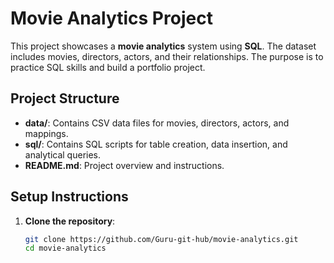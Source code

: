 # Movie Analytics Project

This project showcases a **movie analytics** system using **SQL**. The dataset includes movies, directors, actors, and their relationships. The purpose is to practice SQL skills and build a portfolio project.

## Project Structure

- **data/**: Contains CSV data files for movies, directors, actors, and mappings.
- **sql/**: Contains SQL scripts for table creation, data insertion, and analytical queries.
- **README.md**: Project overview and instructions.

## Setup Instructions

1. **Clone the repository**:
   ```bash
   git clone https://github.com/Guru-git-hub/movie-analytics.git
   cd movie-analytics
